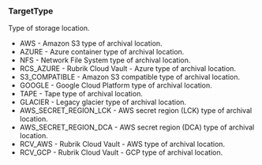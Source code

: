 ### TargetType
Type of storage location.

- AWS - Amazon S3 type of archival location.
- AZURE - Azure container type of archival location.
- NFS - Network File System type of archival location.
- RCS_AZURE - Rubrik Cloud Vault - Azure type of archival location.
- S3_COMPATIBLE - Amazon S3 compatible type of archival location.
- GOOGLE - Google Cloud Platform type of archival location.
- TAPE - Tape type of archival location.
- GLACIER - Legacy glacier type of archival location.
- AWS_SECRET_REGION_LCK - AWS secret region (LCK) type of archival location.
- AWS_SECRET_REGION_DCA - AWS secret region (DCA) type of archival location.
- RCV_AWS - Rubrik Cloud Vault - AWS type of archival location.
- RCV_GCP - Rubrik Cloud Vault - GCP type of archival location.
